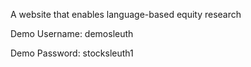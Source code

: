 A website that enables language-based equity research
 
Demo Username: demosleuth

Demo Password: stocksleuth1
